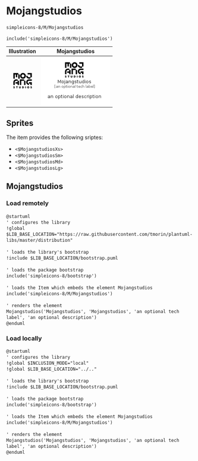# Mojangstudios


```text
simpleicons-8/M/Mojangstudios
```

```text
include('simpleicons-8/M/Mojangstudios')
```



| Illustration | Mojangstudios |
| :---: | :---: |
| ![illustration for Illustration](../../simpleicons-8/M/Mojangstudios.png) | ![illustration for Mojangstudios](../../simpleicons-8/M/Mojangstudios.Local.png) |



## Sprites
The item provides the following sriptes:

- `<$MojangstudiosXs>`
- `<$MojangstudiosSm>`
- `<$MojangstudiosMd>`
- `<$MojangstudiosLg>`





## Mojangstudios

### Load remotely
```plantuml
@startuml
' configures the library
!global $LIB_BASE_LOCATION="https://raw.githubusercontent.com/tmorin/plantuml-libs/master/distribution"

' loads the library's bootstrap
!include $LIB_BASE_LOCATION/bootstrap.puml

' loads the package bootstrap
include('simpleicons-8/bootstrap')

' loads the Item which embeds the element Mojangstudios
include('simpleicons-8/M/Mojangstudios')

' renders the element
Mojangstudios('Mojangstudios', 'Mojangstudios', 'an optional tech label', 'an optional description')
@enduml
```

### Load locally
```plantuml
@startuml
' configures the library
!global $INCLUSION_MODE="local"
!global $LIB_BASE_LOCATION="../.."

' loads the library's bootstrap
!include $LIB_BASE_LOCATION/bootstrap.puml

' loads the package bootstrap
include('simpleicons-8/bootstrap')

' loads the Item which embeds the element Mojangstudios
include('simpleicons-8/M/Mojangstudios')

' renders the element
Mojangstudios('Mojangstudios', 'Mojangstudios', 'an optional tech label', 'an optional description')
@enduml
```

